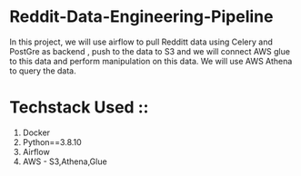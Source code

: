 # Reddit-Data-Engineering-Pipeline
In this project, we will use airflow to pull Redditt data using Celery and PostGre as backend , push to the data to S3 and we will connect AWS glue to this data and perform manipulation on this data.
We will use AWS Athena to query the data.

# Techstack Used ::
1. Docker
2. Python==3.8.10
3. Airflow
4. AWS - S3,Athena,Glue